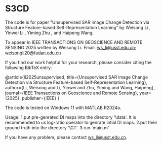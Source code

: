 # S3CD


The code is for paper "Unsupervised SAR Image Change Detection via Structure Feature-based Self-Representation Learning" by Weisong Li , Yinwei Li , Yiming Zhu , and Haipeng Wang.

To appear in IEEE TRANSACTIONS ON GEOSCIENCE AND REMOTE SENSING 2025 written by Weisong Li. Email: ws_li@usst.edu.cn; weisongli20@fudan.edu.cn


If you find our work helpful for your research, please consider citing the following BibTeX entry:

@article{li2025unsupervised,
  title={Unsupervised SAR Image Change Detection via Structure Feature-based Self-Representation Learning},
  author={Li, Weisong and Li, Yinwei and Zhu, Yiming and Wang, Haipeng},
  journal={IEEE Transactions on Geoscience and Remote Sensing},
  year={2025},
  publisher={IEEE}
}



The code is tested on Windows 11 with MATLAB R2024a.



Usage:
1.put pre-genrated DI maps into the directory '\data'. It is recommended to us log-ratio operator to genrate intial DI maps.
2.put their ground truth into the directory '\GT'.
3.run 'main.m'



If you have any problem, please contact ws_li@usst.edu.cn.

